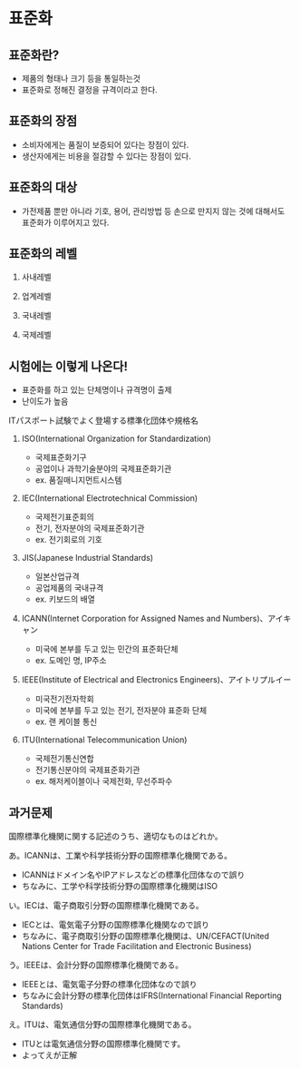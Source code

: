 # 표준화

## 표준화란?

- 제품의 형태나 크기 등을 통일하는것
- 표준화로 정해진 결정을 규격이라고 한다.

## 표준화의 장점

- 소비자에게는 품질이 보증되어 있다는 장점이 있다.
- 생산자에게는 비용을 절감할 수 있다는 장점이 있다.

## 표준화의 대상

- 가전제품 뿐만 아니라 기호, 용어, 관리방법 등 손으로 만지지 않는 것에 대해서도 표준화가 이루어지고 있다.

## 표준화의 레벨

1. 사내레벨

2. 업계레벨

3. 국내레벨

4. 국제레벨

## 시험에는 이렇게 나온다!

- 표준화를 하고 있는 단체명이나 규격명이 출제
- 난이도가 높음

ITパスポート試験でよく登場する標準化団体や規格名

1. ISO(International Organization for Standardization)

   - 국제표준화기구
   - 공업이나 과학기술분야의 국제표준화기관
   - ex. 품질매니지먼트시스템

2. IEC(International Electrotechnical Commission)

   - 국제전기표준회의
   - 전기, 전자분야의 국제표준화기관
   - ex. 전기회로의 기호

3. JIS(Japanese Industrial Standards)

   - 일본산업규격
   - 공업제품의 국내규격
   - ex. 키보드의 배열

4. ICANN(Internet Corporation for Assigned Names and Numbers)、アイキャン

   - 미국에 본부를 두고 있는 민간의 표준화단체
   - ex. 도메인 명, IP주소

5. IEEE(Institute of Electrical and Electronics Engineers)、アイトリプルイー

   - 미국전기전자학회
   - 미국에 본부를 두고 있는 전기, 전자분야 표준화 단체
   - ex. 랜 케이블 통신

6. ITU(International Telecommunication Union)

   - 국제전기통신연합
   - 전기통신분야의 국제표준화기관
   - ex. 해저케이블이나 국제전화, 무선주파수

## 과거문제

国際標準化機関に関する記述のうち、適切なものはどれか。

あ。ICANNは、工業や科学技術分野の国際標準化機関である。

   - ICANNはドメイン名やIPアドレスなどの標準化団体なので誤り
   - ちなみに、工学や科学技術分野の国際標準化機関はISO

い。IECは、電子商取引分野の国際標準化機関である。

   - IECとは、電気電子分野の国際標準化機関なので誤り
   - ちなみに、電子商取引分野の国際標準化機関は、UN/CEFACT(United Nations Center for Trade Facilitation and Electronic Business)

う。IEEEは、会計分野の国際標準化機関である。

   - IEEEとは、電気電子分野の標準化団体なので誤り
   - ちなみに会計分野の標準化団体はIFRS(International Financial Reporting Standards)

え。ITUは、電気通信分野の国際標準化機関である。

   - ITUとは電気通信分野の国際標準化機関です。
   - よってえが正解


